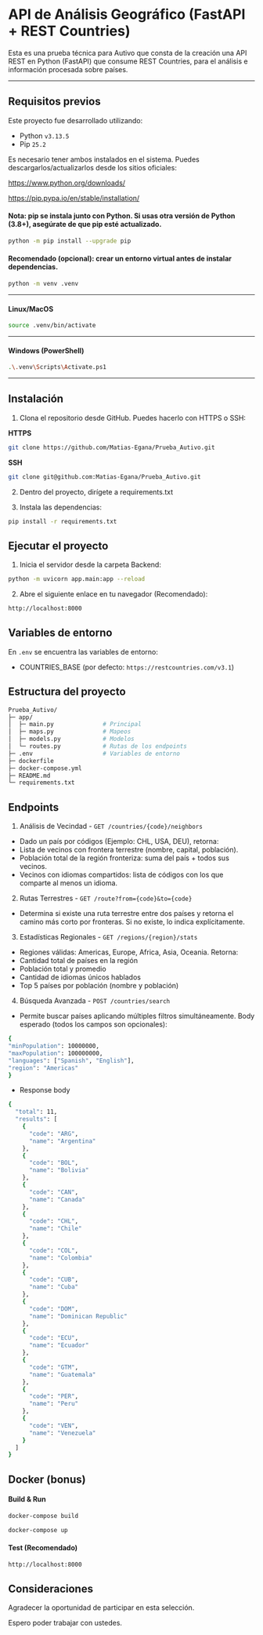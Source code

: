 
# API de Análisis Geográfico (FastAPI + REST Countries)

Esta es una prueba técnica para Autivo que consta de la creación una API REST en Python (FastAPI) que consume REST Countries, para el
análisis e información procesada sobre países.

---

## Requisitos previos

Este proyecto fue desarrollado utilizando:

- Python `v3.13.5`
- Pip `25.2`    

Es necesario tener ambos instalados en el sistema. Puedes descargarlos/actualizarlos desde los sitios oficiales:

https://www.python.org/downloads/

https://pip.pypa.io/en/stable/installation/

#### Nota: pip se instala junto con Python. Si usas otra versión de Python (3.8+), asegúrate de que pip esté actualizado.
```sh
python -m pip install --upgrade pip
```
#### Recomendado (opcional): crear un entorno virtual antes de instalar dependencias.
```sh
python -m venv .venv
```
---

#### Linux/MacOS

```sh
source .venv/bin/activate
```
---

#### Windows (PowerShell)
```sh
.\.venv\Scripts\Activate.ps1
```
---

## Instalación

1. Clona el repositorio desde GitHub. Puedes hacerlo con HTTPS o SSH:

**HTTPS**
```sh
git clone https://github.com/Matias-Egana/Prueba_Autivo.git
```
**SSH**
```sh
git clone git@github.com:Matias-Egana/Prueba_Autivo.git
```
2. Dentro del proyecto, dirígete a requirements.txt

3. Instala las dependencias:
```sh
pip install -r requirements.txt
```

## Ejecutar el proyecto
1. Inicia el servidor desde la carpeta Backend:
```sh
python -m uvicorn app.main:app --reload
```
2. Abre el siguiente enlace en tu navegador (Recomendado):
```sh
http://localhost:8000
```
## Variables de entorno

En `.env` se encuentra las variables de entorno:
- COUNTRIES_BASE (por defecto: `https://restcountries.com/v3.1`)

## Estructura del proyecto
```sh
Prueba_Autivo/
├─ app/          
│  ├─ main.py              # Principal
│  ├─ maps.py              # Mapeos
│  ├─ models.py            # Modelos 
│  └─ routes.py            # Rutas de los endpoints
├─ .env                    # Variables de entorno
├─ dockerfile              
├─ docker-compose.yml      
├─ README.md            
└─ requirements.txt   

```
## Endpoints
1) Análisis de Vecindad - `GET /countries/{code}/neighbors` 

- Dado un país por códigos (Ejemplo: CHL, USA, DEU), retorna:
- Lista de vecinos con frontera terrestre (nombre, capital, población).
- Población total de la región fronteriza: suma del país + todos sus vecinos.
- Vecinos con idiomas compartidos: lista de códigos con los que comparte al menos un idioma.

2) Rutas Terrestres - `GET /route?from={code}&to={code}`
- Determina si existe una ruta terrestre entre dos países y retorna el camino más corto por fronteras. Si no existe, lo indica explícitamente.

3) Estadísticas Regionales - `GET /regions/{region}/stats`
- Regiones válidas: Americas, Europe, Africa, Asia, Oceania. Retorna:
- Cantidad total de países en la región
- Población total y promedio
- Cantidad de idiomas únicos hablados
- Top 5 países por población (nombre y población)

4) Búsqueda Avanzada - `POST /countries/search`
- Permite buscar países aplicando múltiples filtros simultáneamente. Body
esperado (todos los campos son opcionales):
```sh
{
"minPopulation": 10000000,
"maxPopulation": 100000000,
"languages": ["Spanish", "English"],
"region": "Americas"
}
```
- Response body

```sh
{
  "total": 11,
  "results": [
    {
      "code": "ARG",
      "name": "Argentina"
    },
    {
      "code": "BOL",
      "name": "Bolivia"
    },
    {
      "code": "CAN",
      "name": "Canada"
    },
    {
      "code": "CHL",
      "name": "Chile"
    },
    {
      "code": "COL",
      "name": "Colombia"
    },
    {
      "code": "CUB",
      "name": "Cuba"
    },
    {
      "code": "DOM",
      "name": "Dominican Republic"
    },
    {
      "code": "ECU",
      "name": "Ecuador"
    },
    {
      "code": "GTM",
      "name": "Guatemala"
    },
    {
      "code": "PER",
      "name": "Peru"
    },
    {
      "code": "VEN",
      "name": "Venezuela"
    }
  ]
}
```
## Docker (bonus)
#### Build & Run
```sh
docker-compose build
```
```sh
docker-compose up
```
#### Test (Recomendado)

```sh
http://localhost:8000
```

## Consideraciones

Agradecer la oportunidad de participar en esta selección.

Espero poder trabajar con ustedes.
   
